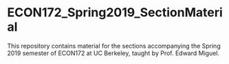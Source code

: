 # ECON172_Spring2019_SectionMaterial
This repository contains material for the sections accompanying the Spring 2019 semester of ECON172 at UC Berkeley, taught by Prof. Edward Miguel.
